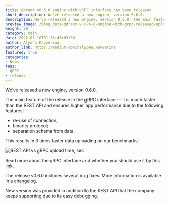 ```yaml
---
title: Qdrant v0.6.0 engine with gRPC interface has been released
short_description: We’ve released a new engine, version 0.6.0.
description: We’ve released a new engine, version 0.6.0. The main feature of the release in the gRPC interface.
preview_image: /blog_data/qdrant-v-0-6-0-engine-with-grpc-released/upload_time.png
weight: 20
category: main
date: 2022-03-10T01:36:43+03:00
author: Alyona Kavyerina
author_link: https://medium.com/@alyona.kavyerina
featured: true
categories:
- News
tags:
- gRPC
- release
---
```

We’ve released a new engine, version 0.6.0.

The main feature of the release in the gRPC interface — it is much faster than the REST API and ensures higher app performance due to the following features:

   - re-use of connection;
   - binarity protocol;
   - separation schema from data.

This results in 3 times faster data uploading on our benchmarks:

![REST API vs gRPC upload time, sec](/blog_data/qdrant-v-0-6-0-engine-with-grpc-released/upload_time.png)

Read more about the gRPC interface and whether you should use it by this [link](https://qdrant.tech/documentation/quick_start/#grpc).

The release v0.6.0 includes several bug fixes. More information is available in a [changelog](https://github.com/qdrant/qdrant/releases/tag/v0.6.0).

New version was provided in addition to the REST API that the company keeps supporting due to its easy debugging.